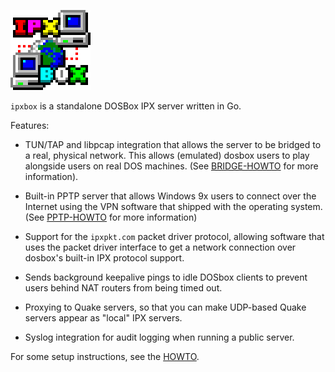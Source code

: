 ![ipxbox icon](images/ipxbox4x.png)

`ipxbox` is a standalone DOSBox IPX server written in Go.

Features:

* TUN/TAP and libpcap integration that allows the server to be bridged to a
real, physical network. This allows (emulated) dosbox users to play alongside
users on real DOS machines. (See [BRIDGE-HOWTO](BRIDGE-HOWTO.md) for more
information).

* Built-in PPTP server that allows Windows 9x users to connect over the
Internet  using the VPN software that shipped with the operating system.
(See [PPTP-HOWTO](PPTP-HOWTO.md) for more information)

* Support for the `ipxpkt.com` packet driver protocol, allowing software that
uses the packet driver interface to get a network connection over dosbox's
built-in IPX protocol support.

* Sends background keepalive pings to idle DOSbox clients to prevent users
behind NAT routers from being timed out.

* Proxying to Quake servers, so that you can make UDP-based Quake servers
appear as "local" IPX servers.

* Syslog integration for audit logging when running a public server.

For some setup instructions, see the [HOWTO](HOWTO.md).

